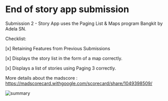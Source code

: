 # End of story app submission
Submission 2 - Story App uses the Paging List & Maps program Bangkit by Adela SN.

Checklist:

[x] Retaining Features from Previous Submissions

[x] Displays the story list in the form of a map correctly.

[x] Displays a list of stories using Paging 3 correctly.

More details about the madscore : https://madscorecard.withgoogle.com/scorecard/share/1049398509/

![summary](https://user-images.githubusercontent.com/80314714/176711982-44930bcb-2fec-47e2-b37d-a2ea0c6cdb08.png)
